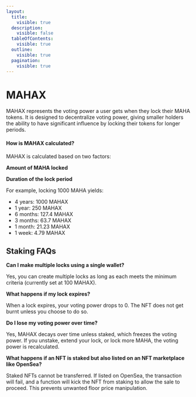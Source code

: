 ```yaml
---
layout:
  title:
    visible: true
  description:
    visible: false
  tableOfContents:
    visible: true
  outline:
    visible: true
  pagination:
    visible: true
---
```


# MAHAX

MAHAX represents the voting power a user gets when they lock their MAHA tokens. It is designed to decentralize voting power, giving smaller holders the ability to have significant influence by locking their tokens for longer periods.

#### How is MAHAX calculated?

MAHAX is calculated based on two factors:

**Amount of MAHA locked**

**Duration of the lock period**



For example, locking 1000 MAHA yields:

* 4 years: 1000 MAHAX
* 1 year: 250 MAHAX
* 6 months: 127.4 MAHAX
* 3 months: 63.7 MAHAX
* 1 month: 21.23 MAHAX
* 1 week: 4.79 MAHAX

## Staking FAQs

**Can I make multiple locks using a single wallet?**&#x20;

Yes, you can create multiple locks as long as each meets the minimum criteria (currently set at 100 MAHAX).

**What happens if my lock expires?**

When a lock expires, your voting power drops to 0. The NFT does not get burnt unless you choose to do so.

**Do I lose my voting power over time?**

Yes, MAHAX decays over time unless staked, which freezes the voting power. If you unstake, extend your lock, or lock more MAHA, the voting power is recalculated.

**What happens if an NFT is staked but also listed on an NFT marketplace like OpenSea?**

Staked NFTs cannot be transferred. If listed on OpenSea, the transaction will fail, and a function will kick the NFT from staking to allow the sale to proceed. This prevents unwanted floor price manipulation.
